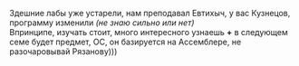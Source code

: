 Здешние лабы уже устарели, нам преподавал Евтихыч, у вас Кузнецов, программу изменили *(не знаю сильно или нет)*\
Впринципе, изучать стоит, много интересного узнаешь **+** в следующем семе будет предмет, ОС, он базируется на Ассемблере, не разочаровывай
Рязанову)))
